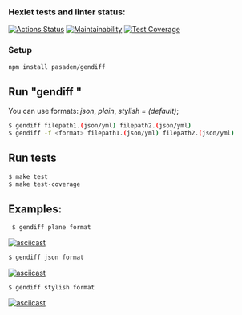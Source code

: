 ### Hexlet tests and linter status:
[![Actions Status](https://github.com/pasadem/frontend-project-lvl2/workflows/hexlet-check/badge.svg)](https://github.com/pasadem/frontend-project-lvl2/actions)
[![Maintainability](https://api.codeclimate.com/v1/badges/dfc50c2d88cd46d069c1/maintainability)](https://codeclimate.com/github/pasadem/frontend-project-lvl2/maintainability)
[![Test Coverage](https://api.codeclimate.com/v1/badges/dfc50c2d88cd46d069c1/test_coverage)](https://codeclimate.com/github/pasadem/frontend-project-lvl2/test_coverage)
### Setup

```sh
npm install pasadem/gendiff
```

## Run "gendiff <filepath1> <filepath2>"
You can use formats: *json*, *plain*, *stylish = (default)*;
```sh
$ gendiff filepath1.(json/yml) filepath2.(json/yml)
$ gendiff -f <format> filepath1.(json/yml) filepath2.(json/yml)
```

## Run tests
```sh
$ make test
$ make test-coverage
```

## Examples:
  
```sh  
 $ gendiff plane format
```
  
[![asciicast](https://asciinema.org/a/FdQxK5zI4F8lYscVguuH313rd.svg)](https://asciinema.org/a/FdQxK5zI4F8lYscVguuH313rd)
  
```sh 
$ gendiff json format 
```
  
[![asciicast](https://asciinema.org/a/1qLMPg2Vj9djTEoDd5wb56rfn.svg)](https://asciinema.org/a/1qLMPg2Vj9djTEoDd5wb56rfn)
  
```sh  
$ gendiff stylish format
```
  
[![asciicast](https://asciinema.org/a/93cawTixM9Jd1jn8qpVgwFC6o.svg)](https://asciinema.org/a/93cawTixM9Jd1jn8qpVgwFC6o)
